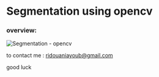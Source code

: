# Segmentation using opencv

### overview:
![Segmentation - opencv](https://raw.githubusercontent.com/ayoubridouani/segmentation_opencv/master/segmentation.png "Segmentation - opencv")

to contact me : ridouaniayoub@gmail.com

good luck
